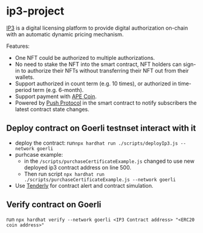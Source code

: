 # ip3-project

[IP3](https://ip3-project.vercel.app/) is a digital licensing platform to provide digital authorization on-chain with an automatic dynamic pricing mechanism.

Features:
- One NFT could be authorized to multiple authorizations.
- No need to stake the NFT into the smart contract, NFT holders can sign-in to authorize their NFTs without transferring their NFT out from their wallets.
- Support authorized in count term (e.g. 10 times), or authorized in time-period term (e.g. 6-month).
- Support payment with [APE Coin](https://apecoin.com/).
- Powered by [Push Protocol](https://push.org/) in the smart contract to notify subscribers the latest contract state changes.


## Deploy contract on Goerli testnset interact with it
- deploy the contract: run`npx hardhat run ./scripts/deployIp3.js --network goerli` 
- purhcase example: 
    - in the `/scripts/purchaseCertificateExample.js` changed to use new deployed ip3 contract address on line 500.
    - Then run script `npx hardhat run ./scripts/purchaseCertificateExample.js --network goerli`
- Use [Tenderly](https://tenderly.co/) for contract alert and contract simulation.

## Verify contract on Goerli
run `npx hardhat verify --network goerli <IP3 Contract address> "<ERC20 coin address>"`
